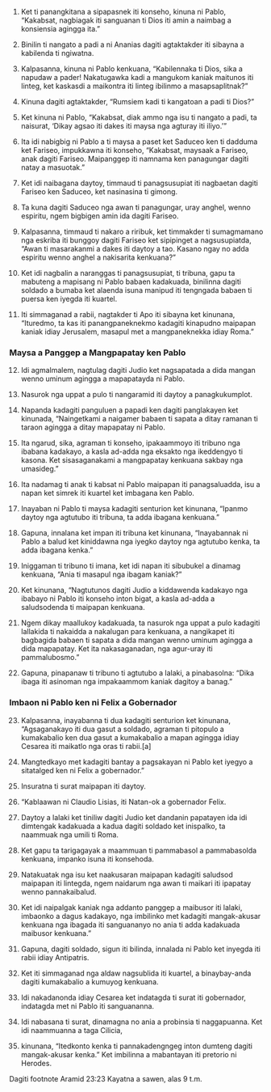 1. Ket ti panangkitana a sipapasnek iti konseho, kinuna ni Pablo, “Kakabsat, nagbiagak iti sanguanan ti Dios iti amin a naimbag a konsiensia agingga ita.”
2. Binilin ti nangato a padi a ni Ananias dagiti agtaktakder iti sibayna a kabilenda ti ngiwatna.
3. Kalpasanna, kinuna ni Pablo kenkuana, “Kabilennaka ti Dios, sika a napudaw a pader! Nakatugawka kadi a mangukom kaniak maitunos iti linteg, ket kaskasdi a maikontra iti linteg ibilinmo a masapsaplitnak?”
4. Kinuna dagiti agtaktakder, “Rumsiem kadi ti kangatoan a padi ti Dios?”
5. Ket kinuna ni Pablo, “Kakabsat, diak ammo nga isu ti nangato a padi, ta naisurat, ‘Dikay agsao iti dakes iti maysa nga agturay iti iliyo.’”

6. Ita idi nabigbig ni Pablo a ti maysa a paset ket Saduceo ken ti dadduma ket Fariseo, impukkawna iti konseho, “Kakabsat, maysaak a Fariseo, anak dagiti Fariseo. Maipanggep iti namnama ken panagungar dagiti natay a masuotak.”
7. Ket idi naibagana daytoy, timmaud ti panagsusupiat iti nagbaetan dagiti Fariseo ken Saduceo, ket nasinasina ti gimong.
8. Ta kuna dagiti Saduceo nga awan ti panagungar, uray anghel, wenno espiritu, ngem bigbigen amin ida dagiti Fariseo.
9. Kalpasanna, timmaud ti nakaro a riribuk, ket timmakder ti sumagmamano nga eskriba iti bunggoy dagiti Fariseo ket sipipinget a nagsusupiatda, “Awan ti masarakanmi a dakes iti daytoy a tao. Kasano ngay no adda espiritu wenno anghel a nakisarita kenkuana?”
10. Ket idi nagbalin a naranggas ti panagsusupiat, ti tribuna, gapu ta mabuteng a mapisang ni Pablo babaen kadakuada, binilinna dagiti soldado a bumaba ket alaenda isuna manipud iti tengngada babaen ti puersa ken iyegda iti kuartel.

11. Iti simmaganad a rabii, nagtakder ti Apo iti sibayna ket kinunana, “Ituredmo, ta kas iti panangpaneknekmo kadagiti kinapudno maipapan kaniak idiay Jerusalem, masapul met a mangpaneknekka idiay Roma.”

### Maysa a Panggep a Mangpapatay ken Pablo

12. Idi agmalmalem, nagtulag dagiti Judio ket nagsapatada a dida mangan wenno uminum agingga a mapapatayda ni Pablo.
13. Nasurok nga uppat a pulo ti nangaramid iti daytoy a panagkukumplot.
14. Napanda kadagiti panguluen a papadi ken dagiti panglakayen ket kinunada, “Naingetkami a naigamer babaen ti sapata a ditay ramanan ti taraon agingga a ditay mapapatay ni Pablo.
15. Ita ngarud, sika, agraman ti konseho, ipakaammoyo iti tribuno nga ibabana kadakayo, a kasla ad-adda nga eksakto nga ikeddengyo ti kasona. Ket sisasaganakami a mangpapatay kenkuana sakbay nga umasideg.”

16. Ita nadamag ti anak ti kabsat ni Pablo maipapan iti panagsaluadda, isu a napan ket simrek iti kuartel ket imbagana ken Pablo.
17. Inayaban ni Pablo ti maysa kadagiti senturion ket kinunana, “Ipanmo daytoy nga agtutubo iti tribuna, ta adda ibagana kenkuana.”
18. Gapuna, innalana ket impan iti tribuna ket kinunana, “Inayabannak ni Pablo a balud ket kiniddawna nga iyegko daytoy nga agtutubo kenka, ta adda ibagana kenka.”
19. Iniggaman ti tribuno ti imana, ket idi napan iti sibubukel a dinamag kenkuana, “Ania ti masapul nga ibagam kaniak?”
20. Ket kinunana, “Nagtutunos dagiti Judio a kiddawenda kadakayo nga ibabayo ni Pablo iti konseho inton bigat, a kasla ad-adda a saludsodenda ti maipapan kenkuana.
21. Ngem dikay maallukoy kadakuada, ta nasurok nga uppat a pulo kadagiti lallakida ti nakaidda a nakalugan para kenkuana, a nangikapet iti bagbagida babaen ti sapata a dida mangan wenno uminum agingga a dida mapapatay. Ket ita nakasaganadan, nga agur-uray iti pammalubosmo.”
22. Gapuna, pinapanaw ti tribuno ti agtutubo a lalaki, a pinabasolna: “Dika ibaga iti asinoman nga impakaammom kaniak dagitoy a banag.”

### Imbaon ni Pablo ken ni Felix a Gobernador

23. Kalpasanna, inayabanna ti dua kadagiti senturion ket kinunana, “Agsaganakayo iti dua gasut a soldado, agraman ti pitopulo a kumakabalio ken dua gasut a kumakabalio a mapan agingga idiay Cesarea iti maikatlo nga oras ti rabii.[a]
24. Mangtedkayo met kadagiti bantay a pagsakayan ni Pablo ket iyegyo a sitatalged ken ni Felix a gobernador.”
25. Insuratna ti surat maipapan iti daytoy.

26. “Kablaawan ni Claudio Lisias, iti Natan-ok a gobernador Felix.
27. Daytoy a lalaki ket tiniliw dagiti Judio ket dandanin papatayen ida idi dimtengak kadakuada a kadua dagiti soldado ket inispalko, ta naammuak nga umili ti Roma.
28. Ket gapu ta tarigagayak a maammuan ti pammabasol a pammabasolda kenkuana, impanko isuna iti konsehoda.
29. Natakuatak nga isu ket naakusaran maipapan kadagiti saludsod maipapan iti lintegda, ngem naidarum nga awan ti maikari iti ipapatay wenno pannakaibalud.
30. Ket idi naipalgak kaniak nga addanto panggep a maibusor iti lalaki, imbaonko a dagus kadakayo, nga imbilinko met kadagiti mangak-akusar kenkuana nga ibagada iti sanguananyo no ania ti adda kadakuada maibusor kenkuana.”

31. Gapuna, dagiti soldado, sigun iti bilinda, innalada ni Pablo ket inyegda iti rabii idiay Antipatris.
32. Ket iti simmaganad nga aldaw nagsublida iti kuartel, a binaybay-anda dagiti kumakabalio a kumuyog kenkuana.
33. Idi nakadanonda idiay Cesarea ket indatagda ti surat iti gobernador, indatagda met ni Pablo iti sanguananna.
34. Idi nabasana ti surat, dinamagna no ania a probinsia ti naggapuanna. Ket idi naammuanna a taga Cilicia,
35. kinunana, “Itedkonto kenka ti pannakadengngeg inton dumteng dagiti mangak-akusar kenka.” Ket imbilinna a mabantayan iti pretorio ni Herodes.

Dagiti footnote
Aramid 23:23 Kayatna a sawen, alas 9 t.m.